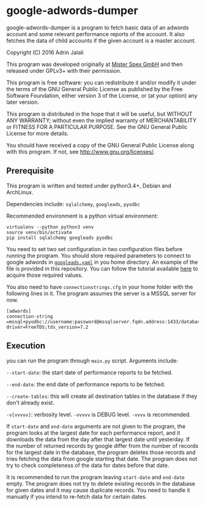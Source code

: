 # google-adwords-dumper

google-adwords-dumper is a program to fetch basic data of an adwords
account and some relevant performance reports of the account. It also
fetches the data of child accounts if the given account is a master
account.

Copyright (C) 2016 Adrin Jalali

This program was developed originally at [Mister Spex GmbH](https://corporate.misterspex.com/en/)
and then released under GPLv3+ with their permission.

This program is free software: you can redistribute it and/or modify
it under the terms of the GNU General Public License as published by
the Free Software Foundation, either version 3 of the License, or
(at your option) any later version.

This program is distributed in the hope that it will be useful,
but WITHOUT ANY WARRANTY; without even the implied warranty of
MERCHANTABILITY or FITNESS FOR A PARTICULAR PURPOSE.  See the
GNU General Public License for more details.

You should have received a copy of the GNU General Public License
along with this program.  If not, see <http://www.gnu.org/licenses/>.

## Prerequisite
This program is written and tested under python3.4+, Debian and ArchLinux.

Dependencies include: `sqlalchemy`, `googleads`, `pyodbc`

Recommended environment is a python virtual environment:

    virtualenv --python python3 venv
    source venv/bin/activate
    pip install sqlalchemy googleads pyodbc

You need to set two set configuration in two configuration files before 
running the program. You should store required parameters to connect to google
adwords in [`googleads.yaml`](https://github.com/adrinjalali/google-adwords-dumper/blob/master/googleads.yaml) in you home directory. An example of the file is provided
in this repository. You can follow the tutorial available [here](https://developers.google.com/adwords/api/docs/guides/first-api-call) to acquire those required values.

You also need to have `connectionstrings.cfg` in your home folder with the following lines in it. The program assumes the server is a MSSQL server for now.


    [adwords]
    connection-string =mssql+pyodbc://username:password@mssqlserver.fqdn.address:1433/databasename?driver=FreeTDS;tds_version=7.2

## Execution
you can run the program through `main.py` script. Arguments include:

`--start-date`: the start date of performance reports to be fetched.

`--end-date`: the end date of performance reports to be fetched.

`--create-tables`: this will create all destination tables in the database if they don't already exist.

`-v[vvvvv]`: verbosity level. `-vvvvv` is DEBUG level. `-vvvv` is recommended.

If `start-date` and `end-date` arguments are not given to the program, the program looks at the largest date for each performance report, and it downloads the data from the day after that largest date until yesterday. If the number of returned records by google differ from the number of records for the largest date in the database, the program deletes those records and tries fetching the data from google starting that date. The program does not try to check completeness of the data for dates before that date.

It is recommended to run the program leaving `start-date` and `end-date` empty. The program does not try to delete existing records in the database for given dates and it may cause duplicate records. You need to handle it manually if you intend to re-fetch data for certain dates.
